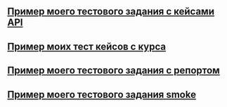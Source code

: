 [Пример моего тестового задания c кейсами API](https://docs.google.com/spreadsheets/d/1rZ_4NBjYnHaBEWkkYkzivB4qB4_pLpTSq01YNHLkpkQ/edit?usp=sharing)
---
[Пример моих тест кейсов с курса](https://docs.google.com/spreadsheets/d/1Yp3ecNcSpt6M0MzVyItzFQ9DYoPuC23M6HjQGx8UFLY/edit?usp=sharing)
---
[Пример моего тестового задания с репортом](https://docs.google.com/spreadsheets/d/1LRuxivZtd6wCj84X3m_ascBkzvq68Dhx65LV40tCPkM/edit?usp=sharing)
---
[Пример моего тестового задания smoke](https://docs.google.com/spreadsheets/d/1PM6Ub0pySwM4NH9-2igiSRH_HKV4pRXFYx3zEsJ1PBo/edit?usp=sharing)
---